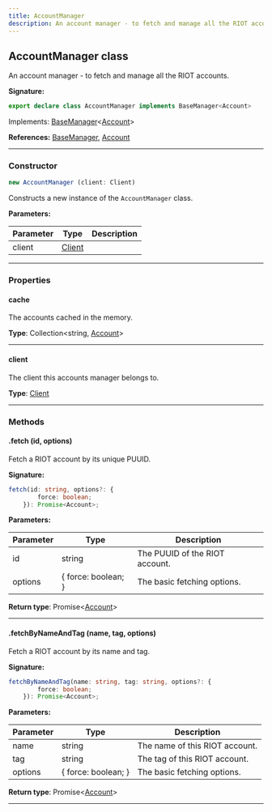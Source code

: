 ```yaml
---
title: AccountManager
description: An account manager - to fetch and manage all the RIOT accounts.
---
```


## AccountManager class

An account manager - to fetch and manage all the RIOT accounts.

**Signature:**

```ts
export declare class AccountManager implements BaseManager<Account> 
```

Implements: [BaseManager](/shieldbow/api/BaseManager.md)<[Account](/shieldbow/api/Account.md)>

**References:** [BaseManager](/shieldbow/api/BaseManager.md), [Account](/shieldbow/api/Account.md)

---

### Constructor

```ts
new AccountManager (client: Client)
```

Constructs a new instance of the `AccountManager` class.

**Parameters:**

| Parameter | Type | Description |
| --------- | ---- | ----------- |
| client | [Client](/shieldbow/api/Client.md) |  |
---

### Properties

#### cache

The accounts cached in the memory.



**Type**: Collection\<string, [Account](/shieldbow/api/Account.md)\>

---

#### client

The client this accounts manager belongs to.



**Type**: [Client](/shieldbow/api/Client.md)

---

### Methods

#### .fetch (id, options)

Fetch a RIOT account by its unique PUUID.




**Signature:**

```ts
fetch(id: string, options?: {
        force: boolean;
    }): Promise<Account>;
```

**Parameters:**

| Parameter | Type | Description |
| --------- | ---- | ----------- |
| id | string | The PUUID of the RIOT account. |
| options | {         force: boolean;     } | The basic fetching options. |

**Return type**: Promise\<[Account](/shieldbow/api/Account.md)\>

---

#### .fetchByNameAndTag (name, tag, options)

Fetch a RIOT account by its name and tag.




**Signature:**

```ts
fetchByNameAndTag(name: string, tag: string, options?: {
        force: boolean;
    }): Promise<Account>;
```

**Parameters:**

| Parameter | Type | Description |
| --------- | ---- | ----------- |
| name | string | The name of this RIOT account. |
| tag | string | The tag of this RIOT account. |
| options | {         force: boolean;     } | The basic fetching options. |

**Return type**: Promise\<[Account](/shieldbow/api/Account.md)\>

---

